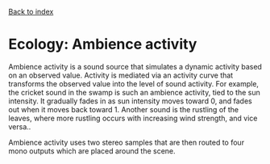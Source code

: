 [Back to index](Soundgarden_Documentation.md)

# Ecology: Ambience activity

Ambience activity is a sound source that simulates a dynamic activity based on an observed value. Activity is mediated via an activity curve that transforms the observed value into the level of sound activity. For example, the cricket sound in the swamp is such an ambience activity, tied to the sun intensity. It gradually fades in as sun intensity moves toward 0, and fades out when it moves back toward 1. Another sound is the rustling of the leaves, where more rustling occurs with increasing wind strength, and vice versa..

Ambience activity uses two stereo samples that are then routed to four mono outputs which are placed around the scene.